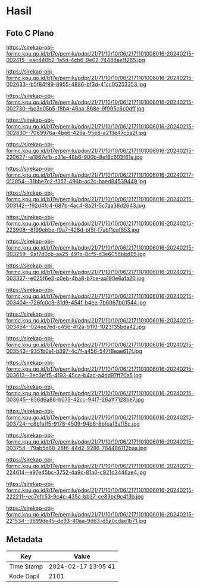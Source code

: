 # Hasil

## Foto C Plano

https://sirekap-obj-formc.kpu.go.id/b17e/pemilu/pdpr/21/71/10/10/06/2171101006016-20240215-002415--eac440b2-1a5d-4cb6-9e02-74488ae1f265.jpg

https://sirekap-obj-formc.kpu.go.id/b17e/pemilu/pdpr/21/71/10/10/06/2171101006016-20240215-002633--b5f84f99-8955-4886-bf3d-41cc05253353.jpg

https://sirekap-obj-formc.kpu.go.id/b17e/pemilu/pdpr/21/71/10/10/06/2171101006016-20240215-002730--bc3e05b5-f8b4-46aa-868e-9f995c6c0dff.jpg

https://sirekap-obj-formc.kpu.go.id/b17e/pemilu/pdpr/21/71/10/10/06/2171101006016-20240215-002830--7069976a-4be6-429a-95e8-a213e47c5a2f.jpg

https://sirekap-obj-formc.kpu.go.id/b17e/pemilu/pdpr/21/71/10/10/06/2171101006016-20240215-220627--a1867efb-c31e-48b6-900b-8ef8c603f61e.jpg

https://sirekap-obj-formc.kpu.go.id/b17e/pemilu/pdpr/21/71/10/10/06/2171101006016-20240217-012854--31bbe7c2-f357-496b-ac2c-baed84539449.jpg

https://sirekap-obj-formc.kpu.go.id/b17e/pemilu/pdpr/21/71/10/10/06/2171101006016-20240215-003142--f92d4fc4-687b-4ac4-8a21-5c7aa38d2643.jpg

https://sirekap-obj-formc.kpu.go.id/b17e/pemilu/pdpr/21/71/10/10/06/2171101006016-20240215-223908--8f99ebbe-f9a7-428d-bf5f-f7abf1eaf853.jpg

https://sirekap-obj-formc.kpu.go.id/b17e/pemilu/pdpr/21/71/10/10/06/2171101006016-20240215-003259--9af7d0cb-aa25-491b-8cf5-d3e6056bbd95.jpg

https://sirekap-obj-formc.kpu.go.id/b17e/pemilu/pdpr/21/71/10/10/06/2171101006016-20240215-003327--e025f6e3-c0eb-4ba8-b7ce-aa190e6afa20.jpg

https://sirekap-obj-formc.kpu.go.id/b17e/pemilu/pdpr/21/71/10/10/06/2171101006016-20240215-003404--726fc0c3-31d9-454f-b4ee-7b6067b01544.jpg

https://sirekap-obj-formc.kpu.go.id/b17e/pemilu/pdpr/21/71/10/10/06/2171101006016-20240215-003454--024ee7ed-c456-4f2a-9110-1023135bda42.jpg

https://sirekap-obj-formc.kpu.go.id/b17e/pemilu/pdpr/21/71/10/10/06/2171101006016-20240215-003543--9351b0e1-b397-4c7f-a456-547f8eae617f.jpg

https://sirekap-obj-formc.kpu.go.id/b17e/pemilu/pdpr/21/71/10/10/06/2171101006016-20240215-003613--3ec3e1f5-4193-45ca-b4ac-a4dd97ff70a5.jpg

https://sirekap-obj-formc.kpu.go.id/b17e/pemilu/pdpr/21/71/10/10/06/2171101006016-20240215-003645--856d6a86-b073-42cc-94f7-26a1f7128be7.jpg

https://sirekap-obj-formc.kpu.go.id/b17e/pemilu/pdpr/21/71/10/10/06/2171101006016-20240215-003724--c8b1aff5-9178-4509-94b6-8bfea13af15c.jpg

https://sirekap-obj-formc.kpu.go.id/b17e/pemilu/pdpr/21/71/10/10/06/2171101006016-20240215-003754--79ab5d68-28f6-44d2-9286-764486112baa.jpg

https://sirekap-obj-formc.kpu.go.id/b17e/pemilu/pdpr/21/71/10/10/06/2171101006016-20240215-224614--e97e45bc-3752-4a9c-81a0-c921d3446ae4.jpg

https://sirekap-obj-formc.kpu.go.id/b17e/pemilu/pdpr/21/71/10/10/06/2171101006016-20240215-222211--ec7efc53-9c4c-435c-bb37-ce83bc9c4f3b.jpg

https://sirekap-obj-formc.kpu.go.id/b17e/pemilu/pdpr/21/71/10/10/06/2171101006016-20240215-221534--3699de45-de93-40aa-9d63-d5a0cdae1b71.jpg


## Metadata

| Key        | Value               |
| ---------- | ------------------- |
| Time Stamp | 2024-02-17 13:05:41 |
| Kode Dapil | 2101                |



